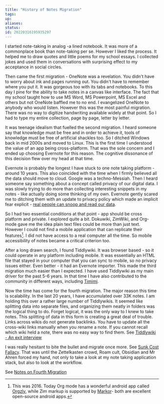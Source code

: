 ```yaml
---
title: "History of Notes Migration"
tags:
up:
aliases:
status:
id: 20220316195935297
---
```




I started note-taking in analog -a lined notebook. It was more of a commonplace book than note-taking per se. However I liked the process. It helped me to draw quotes and little poems for my school essays. I collected jokes and used them in conversations with surprising effect to my acceptance in social circles.

Then came the first migration - OneNote was a revelation. You didn't have to worry about ink and pages running out. You didn't have to remember where you put it. It was gorgeous too with its tabs and notebooks. To this day I pine for the ability to take notes in a canvas like interface. The fact that my school taught how to use MS Word, MS Powerpoint, MS Excel and others but not OneNote baffled me to no end. I evangelized OneNote to anybody who would listen. However this was the most painful migration. There was no way to digitize handwriting available widely at that point. So I had to type my entire collection, page by page, letter by letter.

It was teenage idealism that fuelled the second migration. I heard someone say that knowledge must be free and in order to achieve it, tools of knowledge must be free of artificial shackles too. So I ditched Windows back in mid 2000s and moved to Linux. This is the first time I understood the value of an app being cross-platform. That was the sole concern and I ended up choosing Evernote for this reason. The cognitive dissonance of this decision flew over my head at that time.

Evernote is probably the longest I have stuck to one note taking platform - around 10 years. This also coincided with the time when I firmly believed all the data should move to cloud. Google was a techno-Messiah. Then I heard someone say something about a concept called privacy of our digital data. I was slowly trying to do more than collecting interesting snippets in my notes - like actually doing some thinking of my own. Evernote gently scared me to ditching them with an update to privacy policy which made an implicit fear explicit - [real people can snoop and read our data][1].

So I had two essential conditions at that point - app should be cross platform and private. I explored quite a bit. Dokuwiki, ZimWiki, and Org-mode gave me the idea plain text files could be more than just text. However I could not find a mobile application that can replicate their features[^1]. I did not have access to a real computer all the time. So mobile accessibility of notes became a critical criterion too.

After a long drawn search, I found Tiddlywiki. It was browser based - so it could operate in any platform including mobile. It was essentially an HTML file that stayed in your computer that you can sync to mobile, so no privacy issues either. Even better - it had an Evernote importer. This made the third migration much easier than I expected. I have used Tiddlywiki as my main driver for the past 5-6 years. In that time I have also contributed to the community in different ways, including [Timimi].

Now the time has come for the fourth migration. The major reason this time is scalability. In the last 20 years, I have accumulated over 33K notes. I am holding this over a rather large number of Tiddlywikis. It seemed like splitting data into separate files, and organizing them neatly in folders was the logical thing to do. Forget logical, it was the only way to I knew to take notes. This splitting of data in this form is creating a great deal of trouble. Links across wikis do not generate backlinks. You have to update all the cross-wiki links manually when you rename a note. If you cannot recall which wiki held a note, there was no easy way to find them. See [Tiddlywiki - An exit interview](tiddlywiki_-_an_exit_interview)

I was really hesitant to bite the bullet and migrate once more. See [Sunk Cost Fallacy](sunk_cost_fallacy). That was until the Zettelkasten crowd, Roam cult, Obsidian and Mr Ahren forced my hand, not only to take a look at my note taking application stack, but also to look at the workflow.

See [Notes on Fourth Migration](notes_on_fourth_migration)

[1]: https://techcrunch.com/2016/12/14/evernotes-new-privacy-policy-allows-employees-to-read-your-notes/
[Timimi]: https://ibnishak.github.io/Timimi/

[^1]: This was 2016. Today Org mode has a wonderful android app called [Orgzly], while Zim markup is supported by [Markor]- both are excellent open-source android apps.

[Orgzly]: http://www.orgzly.com/
[Markor]: https://play.google.com/store/apps/details?id=net.gsantner.markor
